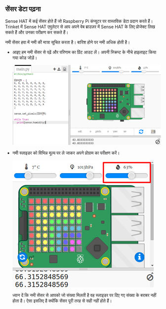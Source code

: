 ## सेंसर डेटा पढ़ना

Sense HAT में कई सेंसर होते हैं जो Raspberry Pi कंप्यूटर पर वास्तविक डेटा प्रदान करते हैं। Trinket में Sense HAT एमुलेटर से आप अपने वेब ब्राउज़र में Sense HAT के लिए प्रोजेक्ट लिख सकते हैं और उनका परीक्षण कर सकते हैं।

नमी सेंसर हवा में नमी की मात्रा सूचित करता है। बारिश होने पर नमी अधिक होती है।

+ आइए हम नमी सेंसर से पढ़ें और परिणाम का प्रिंट आउट लें। अपनी स्क्रिप्ट के नीचे हाइलाइट किया गया कोड जोड़ें।
    
    ![स्क्रीनशॉट](images/rainbow-humid.png)

+ नमी स्लाइडर को विभिन्न मूल्य पर ले जाकर अपने प्रोग्राम का परीक्षण करें।
    
    ![स्क्रीनशॉट](images/rainbow-slider.png)
    
    ध्यान दें कि नमी सेंसर से आपको जो संख्या मिलती है वह स्लाइडर पर दिए गए संख्या के बराबर नहीं होता है। ऐसा इसलिए है क्योंकि सेंसर पूरी तरह से सही नहीं होते हैं।